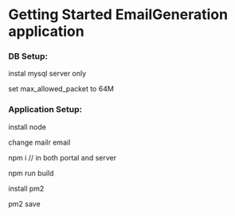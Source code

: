 # Getting Started EmailGeneration application

### DB Setup:
instal mysql server only

set max_allowed_packet to 64M

### Application Setup:
install node

change mailr email

npm i // in both portal and server

npm run build

install pm2

pm2 save
